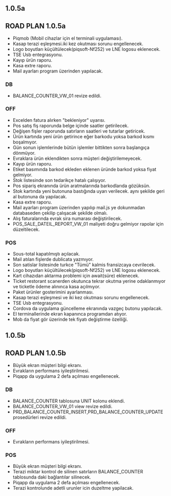 ## 1.0.5a
## ROAD PLAN 1.0.5a
- Piqmob (Mobil cihazlar için el terminali uygulaması).
- Kasap terazi eşleşmesi.iki kez okutması sorunu engellenecek.
- Logo boyutları küçültülecek(piqsoft-Nf252) ve LNE logosu eklenecek.
- TSE Usb entegrasyonu.
- Kayıp ürün raporu.
- Kasa extre raporu.
- Mail ayarları program üzerinden yapılacak.
### DB
- BALANCE_COUNTER_VW_01 revize edildi.
### OFF
- Excelden fatura alırken "bekleniyor" uyarısı.
- Pos satış fiş raporunda belge içinde saatler getirilecek.
- Değişen fişler raporunda satırların saatleri ve tutarlar getiricek.
- Ürün kartında yeni ürün getirince eğer barkodu yoksa barkod kısmı boşalmıyor.
- Gün sonun işlemlerinde bütün işlemler bittikten sonra başlangıça dönmüyor.
- Evraklara ürün eklendikten sonra müşteri değiştirilemeyecek.
- Kayıp ürün raporu.
- Etiket basımında barkod ekleden eklenen üründe barkod yoksa fiyat gelmiyor.
- Stok listesinde son tedarikçe hatalı çalışıyor.
- Pos sipariş ekranında ürün aratmalarında barkodlarıda gözüksün.
- Stok kartında yeni butonuna bastığında uyarı verilecek. aynı şekilde geri al butonuna da yapılacak.
- Kasa extre raporu.
- Mail ayarları program üzerinden yapılıp mail.js ye dokunmadan databaseden çekilip çalışacak şekilde olmalı.
- Alış faturalarında evrak sira numarası değiştirilecek.
- POS_SALE_DATEIL_REPORT_VW_01 maliyeti doğru gelmiyor rapolar için düzeltilecek.
### POS
- Sous-total kapatılmıştı açılacak.
- Mail atılan fişlerde dublicata yazmıyor.
- Son satislar listesinde turkce "Tümü" kalmis fransizcaya cevrilecek.
- Logo boyutları küçültülecek(piqsoft-Nf252) ve LNE logosu eklenecek.
- Kart cihazıdan aktarma problemi için await(süre) eklenecek.
- Ticket restorant scanerden okutunca tekrar okutma yerine odaklanmıyor ve ticketle ödeme alınınca kasa açılmıyor.
- Paket ürünler gosterimini ayarlanması.
- Kasap terazi eşleşmesi ve iki kez okutması sorunu engellenecek.
- TSE Usb entegrasyonu.
- Cordova da uygulama güncelleme ekranında vazgeç butonu yapılacak.
- El terminallerinde ekran kapanınca programdan atıyor.
- Mob da fiyat gör üzerinde tek fiyatı değiştirme özelliği.

## 1.0.5b
## ROAD PLAN 1.0.5b
- Büyük ekran müşteri bilgi ekranı.
- Evrakların performans iyileştirilmesi.
- Piqapp da uygulama 2 defa açılması engellenecek.
### DB
- BALANCE_COUNTER tablosuna UNIT kolonu eklendi.
- BALANCE_COUNTER_VW_01 view revize edildi.
- PRD_BALANCE_COUNTER_INSERT,PRD_BALANCE_COUNTER_UPDATE prosedürleri revize edildi.
### OFF
- Evrakların performans iyileştirilmesi.
### POS
- Büyük ekran müşteri bilgi ekranı.
- Terazi miktar kontrol de silinen satırların BALANCE_COUNTER tablosunda daki bağlantılar silinecek.
- Piqapp da uygulama 2 defa açılması engellenecek.
- Terazi kontrolunde adetli urunler icin duzeltme yapilacak.